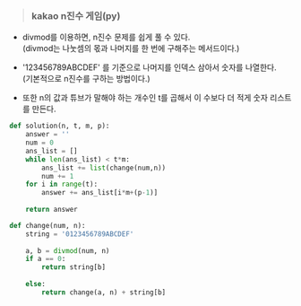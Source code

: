 >### kakao n진수 게임(py)    

- divmod를 이용하면, n진수 문제를 쉽게 풀 수 있다.   
  (divmod는 나눗셈의 몫과 나머지를 한 번에 구해주는 메서드이다.)   

- '123456789ABCDEF' 를 기준으로 나머지를 인덱스 삼아서 숫자를 나열한다.   
  (기본적으로 n진수를 구하는 방법이다.)   

- 또한 n의 값과 튜브가 말해야 하는 개수인 t를 곱해서 이 수보다 더 적게 숫자 리스트를 만든다.   

```py
def solution(n, t, m, p):
    answer = ''
    num = 0
    ans_list = []
    while len(ans_list) < t*m:
        ans_list += list(change(num,n))
        num += 1
    for i in range(t):
        answer += ans_list[i*m+(p-1)]
        
    return answer

def change(num, n):
    string = '0123456789ABCDEF'
    
    a, b = divmod(num, n)
    if a == 0:
        return string[b]
    
    else:
        return change(a, n) + string[b]


```

